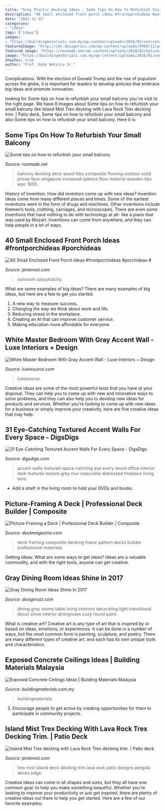 ```yaml
---
title: "Grey Plastic Decking Ideas : Some Tips On How To Refurbish Your Small Balcony"
description: "40 small enclosed front porch ideas #frontporchideas #porchideas #"
date: "2022-11-12"
categories:
- "ideas"
tags: ["ideas"]
images:
- "https://buildingmaterials.com.my/wp-content/uploads/2016/01/concrete-ceiling-1.jpg"
featuredImage: "http://cdn.designrulz.com/wp-content/uploads/9999/12/gray-dining-room-20.jpg"
featured_image: "https://rosmade.net/wp-content/uploads/2018/02/balcony-flooring.jpg"
image: "https://buildingmaterials.com.my/wp-content/uploads/2016/01/concrete-ceiling-1.jpg"
ShowToc: true
author: "Prof. Gabe Watsica Jr."
---
```



Complications. With the election of Donald Trump and the rise of populism across the globe, it is important for leaders to develop policies that embrace big ideas and promote innovation.

	

		
looking for Some tips on how to refurbish your small balcony you've visit to the right page. We have 8 Images about Some tips on how to refurbish your small balcony like Island Mist Trex decking with Lava Rock Trex decking trim. | Patio deck, Some tips on how to refurbish your small balcony and also Some tips on how to refurbish your small balcony. Here it is:
		
    
## Some Tips On How To Refurbish Your Small Balcony

<img loading=lazy src="https://rosmade.net/wp-content/uploads/2018/02/balcony-flooring.jpg" onerror="this.onerror=null;this.src='https://tse4.mm.bing.net/th?id=OIP.8Ymsne5GqEhVZoZuAACRaAHaFj&amp;pid=15.1';" alt="Some tips on how to refurbish your small balcony">

_Source: rosmade.net_

>balcony decking deck wood tiles composite flooring outdoor solid prices faux singapore ironwood options floor material wooden tips wpc 1600. 

	

History of Invention: How did inventors come up with new ideas?
Invention ideas come from many different places and times. Some of the earliest inventions were in the form of drugs and machines. Other inventions include firemen’s tools, clothing, carriages, and microscopes. There are even some inventions that have nothing to do with technology at all- like a piano that was used by Mozart. Inventions can come from anywhere, and they can help people in a lot of ways.

    
## 40 Small Enclosed Front Porch Ideas #frontporchideas #porchideas #

<img loading=lazy src="https://i.pinimg.com/originals/71/5d/9c/715d9c993b49ee2cc3aec47b7229d5d0.jpg" onerror="this.onerror=null;this.src='https://tse4.mm.bing.net/th?id=OIP.BDTqpnUwRDAah1lBhPcscgHaJ3&amp;pid=15.1';" alt="40 Small Enclosed Front Porch Ideas #frontporchideas #porchideas #">

_Source: pinterest.com_

>sunroom sassykatchy. 

	

What are some examples of big ideas?
There are many examples of big ideas, but here are a few to get you started. 
1. A new way to measure success. 
2. Changing the way we think about work and life. 
3. Reducing stress in the workplace. 
4. Creating an AI that can improve customer service. 
5. Making education more affordable for everyone.

    
## White Master Bedroom With Gray Accent Wall - Luxe Interiors + Design

<img loading=lazy src="https://sandowmedia.scene7.com/is/image/SandowMedia/1_4924e003-e4a9-40ce-bc52-ee7c7b6e55a2?fit=constrain&amp;wid=1200&amp;hei=627" onerror="this.onerror=null;this.src='https://tse3.mm.bing.net/th?id=OIP.5PLA3ScYGdRI1ZC8HeGNyQHaFP&amp;pid=15.1';" alt="White Master Bedroom With Gray Accent Wall - Luxe Interiors + Design">

_Source: luxesource.com_

>luxesource. 

	

Creative ideas are some of the most powerful tools that you have at your disposal. They can help you to come up with new and innovative ways to solve problems, and they can also help you to develop new ideas for products and services. Whether you’re looking to come up with new ideas for a business or simply improve your creativity, here are five creative ideas that may help: 

    
## 31 Eye-Catching Textured Accent Walls For Every Space - DigsDigs

<img loading=lazy src="http://www.digsdigs.com/photos/eye-catching-textured-accent-walls-for-every-space-15.jpg" onerror="this.onerror=null;this.src='https://tse3.mm.bing.net/th?id=OIP.nYuiHtyvwoBL6FvuDKO-0wHaKU&amp;pid=15.1';" alt="31 Eye-Catching Textured Accent Walls For Every Space - DigsDigs">

_Source: digsdigs.com_

>accent walls textured space catching eye every wood office interior dark textures texture grey mur masculine distressed fireplace living bois. 

	

- Add a shelf in the living room to hold your DVDs and books.

    
## Picture-Framing A Deck | Professional Deck Builder | Composite

<img loading=lazy src="http://cdnassets.hw.net/d4/23/8fc5f40748e5b49d726811b5427b/pdb0111cra-lead-alt-hero-tcm122-1511959.jpg" onerror="this.onerror=null;this.src='https://tse4.mm.bing.net/th?id=OIP.bM--yKb6Dzu6PtXnAxffUQHaE8&amp;pid=15.1';" alt="Picture-Framing a Deck | Professional Deck Builder | Composite">

_Source: deckmagazine.com_

>deck framing composite decking frame pattern decks builder professional materials. 

	

Getting Ideas: What are some ways to get ideas?
Ideas are a valuable commodity, and with the right tools, anyone can get creative.

    
## Gray Dining Room Ideas Shine In 2017

<img loading=lazy src="http://cdn.designrulz.com/wp-content/uploads/9999/12/gray-dining-room-20.jpg" onerror="this.onerror=null;this.src='https://tse2.mm.bing.net/th?id=OIP.GnIcDvQ7SiWzIGluYLwcggHaLH&amp;pid=15.1';" alt="Gray Dining Room Ideas Shine In 2017">

_Source: designrulz.com_

>dining gray rooms table living interiors decorating light transitional decor shine interior diningroom cozy round paint. 

	

What is creative art?
Creative art is any type of art that is inspired by or based on ideas, emotions, or experiences. It can be done in a number of ways, but the most common form is painting, sculpture, and poetry. There are many different types of creative art, and each has its own unique style and characteristics.

    
## Exposed Concrete Ceilings Ideas | Building Materials Malaysia

<img loading=lazy src="https://buildingmaterials.com.my/wp-content/uploads/2016/01/concrete-ceiling-1.jpg" onerror="this.onerror=null;this.src='https://tse3.mm.bing.net/th?id=OIP.q6uYJPm4OAXReiJL5wfjBgHaD-&amp;pid=15.1';" alt="Exposed Concrete Ceilings Ideas | Building Materials Malaysia">

_Source: buildingmaterials.com.my_

>buildingmaterials. 

	

3. Encourage people to get active by creating opportunities for them to participate in community projects. 

    
## Island Mist Trex Decking With Lava Rock Trex Decking Trim. | Patio Deck

<img loading=lazy src="https://i.pinimg.com/736x/80/7a/38/807a380d2cc34ad036ea425a8bd11968.jpg" onerror="this.onerror=null;this.src='https://tse1.mm.bing.net/th?id=OIP.RUawqT9lEogKsoQlzh-drgHaFj&amp;pid=15.1';" alt="Island Mist Trex decking with Lava Rock Trex decking trim. | Patio deck">

_Source: pinterest.com_

>trex mist island deck decking trim lava rock patio designs pergola decks edge. 

	

Creative ideas can come in all shapes and sizes, but they all have one common goal: to help you make something beautiful. Whether you're looking to improve your productivity or just get inspired, there are plenty of creative ideas out there to help you get started. Here are a few of our favorite examples: 

